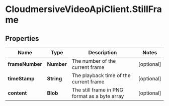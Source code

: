 # CloudmersiveVideoApiClient.StillFrame

## Properties
Name | Type | Description | Notes
------------ | ------------- | ------------- | -------------
**frameNumber** | **Number** | The number of the current frame | [optional] 
**timeStamp** | **String** | The playback time of the current frame | [optional] 
**content** | **Blob** | The still frame in PNG format as a byte array | [optional] 


